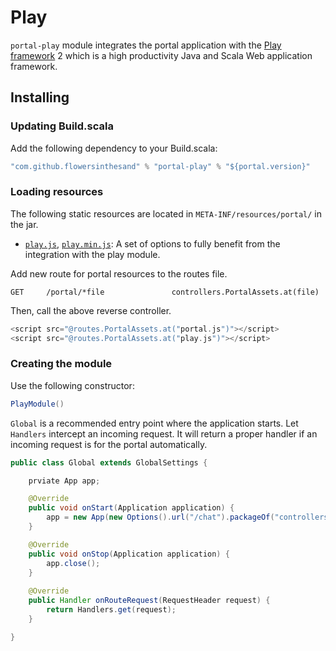# Play
`portal-play` module integrates the portal application with the [Play framework](http://www.playframework.org/) 2 which is a high productivity Java and Scala Web application framework.

## Installing
### Updating Build.scala
Add the following dependency to your Build.scala:
```scala
"com.github.flowersinthesand" % "portal-play" % "${portal.version}"
```

### Loading resources
The following static resources are located in `META-INF/resources/portal/` in the jar.

* [`play.js`](https://github.com/flowersinthesand/portal-java/blob/master/play/src/main/resources/META-INF/resources/portal/play.js), [`play.min.js`](https://github.com/flowersinthesand/portal-java/blob/master/play/src/main/resources/META-INF/resources/portal/play.min.js): A set of options to fully benefit from the integration with the play module.

Add new route for portal resources to the routes file.

```
GET     /portal/*file               controllers.PortalAssets.at(file)
```

Then, call the above reverse controller.

```scala
<script src="@routes.PortalAssets.at("portal.js")"></script>
<script src="@routes.PortalAssets.at("play.js")"></script>
```

### Creating the module
Use the following constructor:
```java
PlayModule()
```

`Global` is a recommended entry point where the application starts. Let `Handlers` intercept an incoming request. It will return a proper handler if an incoming request is for the portal automatically.

```java
public class Global extends GlobalSettings {

    prviate App app;

    @Override
    public void onStart(Application application) {
        app = new App(new Options().url("/chat").packageOf("controllers"), new PlayModule());
    }

    @Override
    public void onStop(Application application) {
        app.close();
    }
    
    @Override
    public Handler onRouteRequest(RequestHeader request) {
        return Handlers.get(request);
    }

}
```
